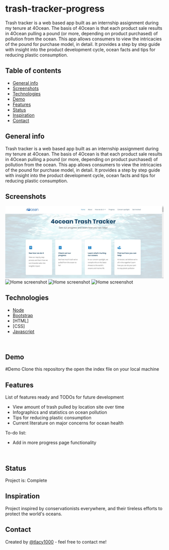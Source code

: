 # trash-tracker-progress
​Trash tracker is a web based app built as an internship assignment during my tenure at 4Ocean.  The basis of 4Ocean is that each product sale results in 4Ocean pulling a pound (or more, depending on product purchased) of pollution from the ocean. This app allows consumers to view the intricacies of the pound for purchase model, in detail. It provides a step by step guide with insight into the product development cycle, ocean facts and tips for reducing plastic consumption.
## Table of contents
* [General info](#general-info)
* [Screenshots](#screenshots)
* [Technologies](#technologies)
* [Demo](#demo)
* [Features](#features)
* [Status](#status)
* [Inspiration](#inspiration)
* [Contact](#contact)
​
## General info
 Trash tracker is a web based app built as an internship assignment during my tenure at 4Ocean.  The basis of 4Ocean is that each product sale results in 4Ocean pulling a pound (or more, depending on product purchased) of pollution from the ocean. This app allows consumers to view the intricacies of the pound for purchase model, in detail. It provides a step by step guide with insight into the product development cycle, ocean facts and tips for reducing plastic consumption.
​
## Screenshots
![Home screenshot](./assets/img/screens/home.png)
![Home screenshot](./img/screens/intro.png)
![Home screenshot](./img/screens/speakers.png)
![Home screenshot](./img/screens/schedule.png)
​
## Technologies
* [Node](https://nodejs.org) 
* [Bootstrap](https://www.bootstrap.com/)  
* [HTML]
* [CSS]
* [Javascript](https://www.javascript.com/)

​
## Demo

#Demo Clone this repository the open the index file on your local machine
​

## Features
List of features ready and TODOs for future development
* View amount of trash pulled by location site over time
* Infographics and statistics on ocean pollution
* Tips for reducing plastic consumption
* Current literature on major concerns for ocean health
​

To-do list:
* Add in more progress page functionality 

​
## Status
Project is: Complete
​
## Inspiration
Project inspired by conservationists everywhere, and their tireless efforts to protect the world's oceans.
​
## Contact
Created by [@tlacy1000](https://www.lacytammy.com/) - feel free to contact me!
